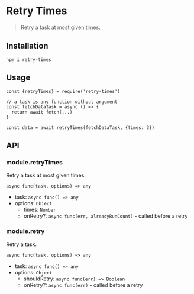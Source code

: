 # Retry Times

> Retry a task at most given times.

## Installation

```
npm i retry-times
```

## Usage

```ecmascript 6
const {retryTimes} = require('retry-times')

// a task is any function without argument
const fetchDataTask = async () => {
  return await fetch(...)
}

const data = await retryTimes(fetchDataTask, {times: 3})
```

## API

### module.retryTimes

Retry a task at most given times.

`async func(task, options) => any`

- task: `async func() => any`
- options: `Object`
  - times: `Number`
  - onRetry?: `async func(err, alreadyRunCount)` - called before a retry
  
### module.retry

Retry a task.

`async func(task, options) => any`

- task: `async func() => any`
- options: `Object`
  - shouldRetry: `async func(err) => Boolean`
  - onRetry?: `async func(err)` - called before a retry